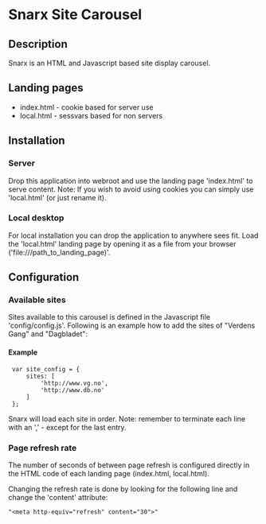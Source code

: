 # Snarx Site Carousel #

## Description ##
Snarx is an HTML and Javascript based site display carousel.

## Landing pages ##
 * index.html - cookie based for server use
 * local.html - sessvars based for non servers

## Installation ##

### Server ###
Drop this application into webroot and use the landing page 'index.html' to serve content. 
Note: If you wish to avoid using cookies you can simply use 'local.html' (or just rename it).

### Local desktop ###
For local installation you can drop the application to anywhere sees fit. Load the 'local.html'
landing page by opening it as a file from your browser ('file:///path_to_landing_page)'.

## Configuration ##

### Available sites ###
Sites available to this carousel is defined in the Javascript file 'config/config.js'. Following
is an example how to add the sites of "Verdens Gang" and "Dagbladet":

#### Example ####

     var site_config = {
         sites: [
             'http://www.vg.no',
             'http://www.db.no'
         ]
     };

Snarx will load each site in order. Note: remember to terminate each line with an ',' - except for the last entry.

### Page refresh rate ###

The number of seconds of between page refresh is configured directly in the HTML code
of each landing page (index.html, local.html).

Changing the refresh rate is done by looking for the following line and change the 'content'
attribute:

    "<meta http-equiv="refresh" content="30">"

